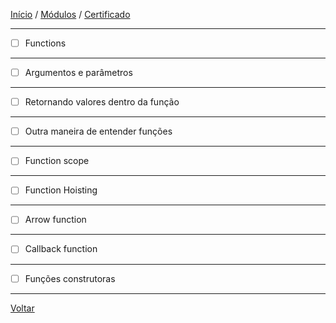 [Início](https://github.com/Thalyalm/rocketseat-trilha-fundamentar) /
[Módulos](https://github.com/Thalyalm/rocketseat-trilha-fundamentar/tree/main/modulos/readme.md) /
[Certificado](https://github.com/Thalyalm/rocketseat-trilha-fundamentar/tree/main/certificado)

---

- [ ] Functions

---

- [ ] Argumentos e parâmetros

---

- [ ] Retornando valores dentro da função

---

- [ ] Outra maneira de entender funções

---

- [ ] Function scope

---

- [ ] Function Hoisting

---

- [ ] Arrow function

---

- [ ] Callback function

---

- [ ] Funções construtoras

---

[Voltar](/modulos/guia-estelar-javascript/readme.md)